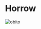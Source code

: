 # Horrow
![obito](https://github.com/altamish1994/Horrow/assets/13089655/0e539ce3-30b6-4cc8-8ef3-bf37b7d27aa1)
